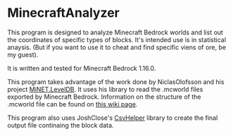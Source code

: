 # MinecraftAnalyzer

This program is designed to analyze Minecraft Bedrock worlds and list out the coordinates of specific types of blocks. It's intended use is in statistical anaysis. (But if you want to use it to cheat and find specific viens of ore, be my guest).

It is written and tested for Minecraft Bedrock 1.16.0.

This program takes advantage of the work done by NiclasOlofsson and his project [MiNET.LevelDB](https://github.com/NiclasOlofsson/MiNET.LevelDB). It uses his library to read the .mcworld files exported by Minecraft Bedrock. Information on the structure of the .mcworld file can be found on [this wiki page](https://minecraft.gamepedia.com/Bedrock_Edition_level_format).

This program also uses JoshClose's [CsvHelper](https://github.com/JoshClose/CsvHelper) library to create the final output file continaing the block data.
